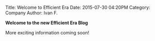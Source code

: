 Title: Welcome to Efficient Era
Date: 2015-07-30 04:20PM
Category: Company
Author: Ivan F.

**Welcome to the new Efficient Era Blog**

More exciting information coming soon!
